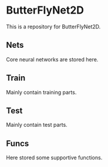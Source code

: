 # ButterFlyNet2D
This is a repository for ButterFlyNet2D.

## Nets

Core neural networks are stored here.

## Train
Mainly contain training parts.

## Test
Mainly contain test parts.

## Funcs

Here stored some supportive functions.
